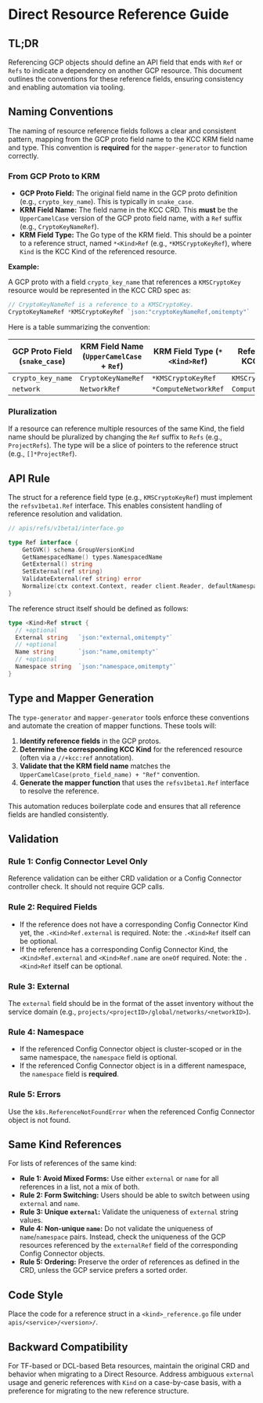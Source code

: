 # Direct Resource Reference Guide

## TL;DR

Referencing GCP objects should define an API field that ends with `Ref` or `Refs` to indicate a dependency on another GCP resource. This document outlines the conventions for these reference fields, ensuring consistency and enabling automation via tooling.

## Naming Conventions

The naming of resource reference fields follows a clear and consistent pattern, mapping from the GCP proto field name to the KCC KRM field name and type. This convention is **required** for the `mapper-generator` to function correctly.

### From GCP Proto to KRM

-   **GCP Proto Field:** The original field name in the GCP proto definition (e.g., `crypto_key_name`). This is typically in `snake_case`.
-   **KRM Field Name:** The field name in the KCC CRD. This **must** be the `UpperCamelCase` version of the GCP proto field name, with a `Ref` suffix (e.g., `CryptoKeyNameRef`).
-   **KRM Field Type:** The Go type of the KRM field. This should be a pointer to a reference struct, named `*<Kind>Ref` (e.g., `*KMSCryptoKeyRef`), where `Kind` is the KCC Kind of the referenced resource.

**Example:**

A GCP proto with a field `crypto_key_name` that references a `KMSCryptoKey` resource would be represented in the KCC CRD spec as:

```go
// CryptoKeyNameRef is a reference to a KMSCryptoKey.
CryptoKeyNameRef *KMSCryptoKeyRef `json:"cryptoKeyNameRef,omitempty"`
```

Here is a table summarizing the convention:

| GCP Proto Field (`snake_case`) | KRM Field Name (`UpperCamelCase` + `Ref`) | KRM Field Type (`*<Kind>Ref`) | Referenced KCC Kind |
| ------------------------------ | ----------------------------------------- | ----------------------------- | ------------------- |
| `crypto_key_name`              | `CryptoKeyNameRef`                        | `*KMSCryptoKeyRef`            | `KMSCryptoKey`      |
| `network`                      | `NetworkRef`                              | `*ComputeNetworkRef`          | `ComputeNetwork`    |

### Pluralization

If a resource can reference multiple resources of the same Kind, the field name should be pluralized by changing the `Ref` suffix to `Refs` (e.g., `ProjectRefs`). The type will be a slice of pointers to the reference struct (e.g., `[]*ProjectRef`).

## API Rule

The struct for a reference field type (e.g., `KMSCryptoKeyRef`) must implement the `refsv1beta1.Ref` interface. This enables consistent handling of reference resolution and validation.

```go
// apis/refs/v1beta1/interface.go

type Ref interface {
	GetGVK() schema.GroupVersionKind
	GetNamespacedName() types.NamespacedName
	GetExternal() string
	SetExternal(ref string)
	ValidateExternal(ref string) error
	Normalize(ctx context.Context, reader client.Reader, defaultNamespace string) error
}
```

The reference struct itself should be defined as follows:

```go
type <Kind>Ref struct {
  // +optional
  External string   `json:"external,omitempty"`
  // +optional
  Name string       `json:"name,omitempty"`
  // +optional
  Namespace string  `json:"namespace,omitempty"`
}
```

## Type and Mapper Generation

The `type-generator` and `mapper-generator` tools enforce these conventions and automate the creation of mapper functions. These tools will:

1.  **Identify reference fields** in the GCP protos.
2.  **Determine the corresponding KCC Kind** for the referenced resource (often via a `//+kcc:ref` annotation).
3.  **Validate that the KRM field name** matches the `UpperCamelCase(proto_field_name) + "Ref"` convention.
4.  **Generate the mapper function** that uses the `refsv1beta1.Ref` interface to resolve the reference.

This automation reduces boilerplate code and ensures that all reference fields are handled consistently.

## Validation

### Rule 1: Config Connector Level Only

Reference validation can be either CRD validation or a Config Connector controller check. It should not require GCP calls.

### Rule 2: Required Fields

- If the reference does not have a corresponding Config Connector Kind yet, the `.<Kind>Ref.external` is required. Note: the `.<Kind>Ref` itself can be optional.
- If the reference has a corresponding Config Connector Kind, the `<Kind>Ref.external` and `<Kind>Ref.name` are `oneOf` required. Note: the `.<Kind>Ref` itself can be optional.

### Rule 3: External

The `external` field should be in the format of the asset inventory without the service domain (e.g., `projects/<projectID>/global/networks/<networkID>`).

### Rule 4: Namespace

- If the referenced Config Connector object is cluster-scoped or in the same namespace, the `namespace` field is optional.
- If the referenced Config Connector object is in a different namespace, the `namespace` field is **required**.

### Rule 5: Errors

Use the `k8s.ReferenceNotFoundError` when the referenced Config Connector object is not found.

## Same Kind References

For lists of references of the same kind:

- **Rule 1: Avoid Mixed Forms:** Use either `external` or `name` for all references in a list, not a mix of both.
- **Rule 2: Form Switching:** Users should be able to switch between using `external` and `name`.
- **Rule 3: Unique `external`:** Validate the uniqueness of `external` string values.
- **Rule 4: Non-unique `name`:** Do not validate the uniqueness of `name`/`namespace` pairs. Instead, check the uniqueness of the GCP resources referenced by the `externalRef` field of the corresponding Config Connector objects.
- **Rule 5: Ordering:** Preserve the order of references as defined in the CRD, unless the GCP service prefers a sorted order.

## Code Style

Place the code for a reference struct in a `<kind>_reference.go` file under `apis/<service>/<version>/`.

## Backward Compatibility

For TF-based or DCL-based Beta resources, maintain the original CRD and behavior when migrating to a Direct Resource. Address ambiguous `external` usage and generic references with `Kind` on a case-by-case basis, with a preference for migrating to the new reference structure.
